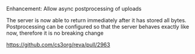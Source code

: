 Enhancement: Allow async postprocessing of uploads

The server is now able to return immediately after it has stored all bytes.
Postprocessing can be configured so that the server behaves exactly like now,
therefore it is no breaking change

https://github.com/cs3org/reva/pull/2963
